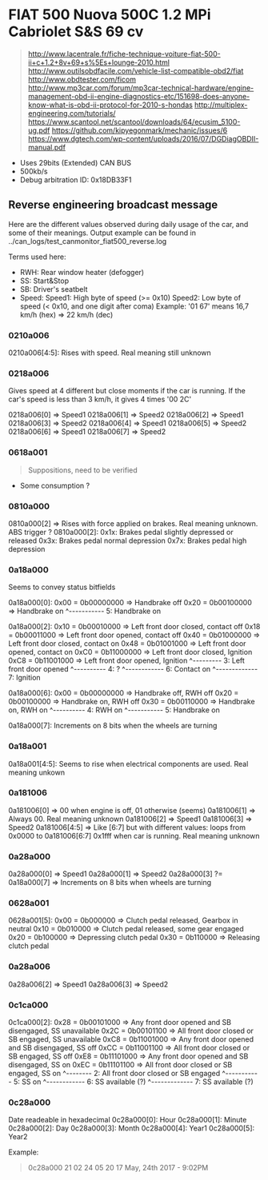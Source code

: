 FIAT 500 Nuova 500C 1.2 MPi Cabriolet S&S 69 cv
===============================================

> http://www.lacentrale.fr/fiche-technique-voiture-fiat-500-ii+c+1.2+8v+69+s%5Es+lounge-2010.html
> http://www.outilsobdfacile.com/vehicle-list-compatible-obd2/fiat
> http://www.obdtester.com/ficom
> http://www.mp3car.com/forum/mp3car-technical-hardware/engine-management-obd-ii-engine-diagnostics-etc/151698-does-anyone-know-what-is-obd-ii-protocol-for-2010-s-hondas
> http://multiplex-engineering.com/tutorials/
> https://www.scantool.net/scantool/downloads/64/ecusim_5100-ug.pdf
> https://github.com/kipyegonmark/mechanic/issues/6
> https://www.dgtech.com/wp-content/uploads/2016/07/DGDiagOBDII-manual.pdf


- Uses 29bits (Extended) CAN BUS
- 500kb/s
- Debug arbitration ID: 0x18DB33F1

## Reverse engineering broadcast message

Here are the different values observed during daily usage of the car, and some
of their meanings. Output example can be found in
../can_logs/test_canmonitor_fiat500_reverse.log

Terms used here:
  - RWH: Rear window heater (defogger)
  - SS: Start&Stop
  - SB: Driver's seatbelt
  - Speed:
    Speed1: High byte of speed (>= 0x10)
    Speed2: Low byte of speed (< 0x10, and one digit after coma)
    Example: '01 67' means 16,7 km/h (hex) => 22 km/h (dec)

### 0210a006
0210a006[4:5]: Rises with speed. Real meaning still unknown

### 0218a006
Gives speed at 4 different but close moments if the car is running. If the
car's speed is less than 3 km/h, it gives 4 times '00 2C'

0218a006[0] => Speed1
0218a006[1] => Speed2
0218a006[2] => Speed1
0218a006[3] => Speed2
0218a006[4] => Speed1
0218a006[5] => Speed2
0218a006[6] => Speed1
0218a006[7] => Speed2

### 0618a001

> Suppositions, need to be verified

- Some consumption ?

### 0810a000
0810a000[2] => Rises with force applied on brakes. Real meaning unknown. ABS
               trigger ?
0810a000[2]:
  0x1x: Brakes pedal slightly depressed or released
  0x3x: Brakes pedal normal depression
  0x7x: Brakes pedal high depression

### 0a18a000
Seems to convey status bitfields

0a18a000[0]:
  0x00 = 0b00000000 => Handbrake off
  0x20 = 0b00100000 => Handbrake on
             ^----------- 5: Handbrake on

0a18a000[2]:
  0x10 = 0b00010000 => Left front door closed, contact off
  0x18 = 0b00011000 => Left front door opened, contact off
  0x40 = 0b01000000 => Left front door closed, contact on
  0x48 = 0b01001000 => Left front door opened, contact on
  0xC0 = 0b11000000 => Left front door closed, Ignition
  0xC8 = 0b11001000 => Left front door opened, Ignition
               ^--------- 3: Left front door opened
              ^---------- 4: ?
            ^------------ 6: Contact on
           ^------------- 7: Ignition

0a18a000[6]:
  0x00 = 0b00000000 => Handbrake off, RWH off
  0x20 = 0b00100000 => Handbrake on, RWH off
  0x30 = 0b00110000 => Handbrake on, RWH on
              ^---------- 4: RWH on
             ^----------- 5: Handbrake on

0a18a000[7]:
  Increments on 8 bits when the wheels are turning

### 0a18a001
0a18a001[4:5]: Seems to rise when electrical components are used. Real meaning
unkown

### 0a181006
0a181006[0] => 00 when engine is off, 01 otherwise (seems)
0a181006[1] => Always 00. Real meaning unknown
0a181006[2] => Speed1
0a181006[3] => Speed2
0a181006[4:5] => Like [6:7] but with different values: loops from 0x0000 to
0a181006[6:7]    0x1fff when car is running. Real meaning unknown

### 0a28a000
0a28a000[0] => Speed1
0a28a000[1] => Speed2
0a28a000[3] ?= 0a18a000[7] => Increments on 8 bits when wheels are turning

### 0628a001
0628a001[5]:
  0x00 = 0b000000 => Clutch pedal released, Gearbox in neutral
  0x10 = 0b010000 => Clutch pedal released, some gear engaged
  0x20 = 0b100000 => Depressing clutch pedal
  0x30 = 0b110000 => Releasing clutch pedal

### 0a28a006
0a28a006[2] => Speed1
0a28a006[3] => Speed2

### 0c1ca000
0c1ca000[2]:
  0x28 = 0b00101000 => Any front door opened and SB disengaged, SS unavailable
  0x2C = 0b00101100 => All front door closed or  SB    engaged, SS unavailable
  0xC8 = 0b11001000 => Any front door opened and SB disengaged, SS off
  0xCC = 0b11001100 => All front door closed or  SB    engaged, SS off
  0xE8 = 0b11101000 => Any front door opened and SB disengaged, SS on
  0xEC = 0b11101100 => All front door closed or  SB    engaged, SS on
                ^-------- 2: All front door closed or SB engaged
             ^----------- 5: SS on
            ^------------ 6: SS available (?)
           ^------------- 7: SS available (?)


### 0c28a000
Date readeable in hexadecimal
0c28a000[0]: Hour
0c28a000[1]: Minute
0c28a000[2]: Day
0c28a000[3]: Month
0c28a000[4]: Year1
0c28a000[5]: Year2

Example:
> 0c28a000     21 02 24 05 20 17
> May, 24th 2017 - 9:02PM

